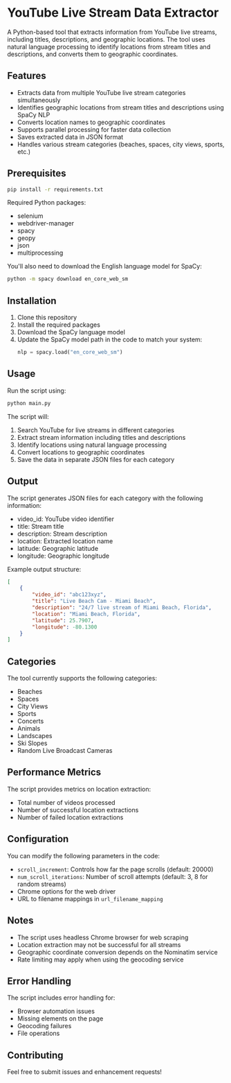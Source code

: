 # YouTube Live Stream Data Extractor

A Python-based tool that extracts information from YouTube live streams, including titles, descriptions, and geographic locations. The tool uses natural language processing to identify locations from stream titles and descriptions, and converts them to geographic coordinates.

## Features

- Extracts data from multiple YouTube live stream categories simultaneously
- Identifies geographic locations from stream titles and descriptions using SpaCy NLP
- Converts location names to geographic coordinates
- Supports parallel processing for faster data collection
- Saves extracted data in JSON format
- Handles various stream categories (beaches, spaces, city views, sports, etc.)

## Prerequisites

```bash
pip install -r requirements.txt
```

Required Python packages:
- selenium
- webdriver-manager
- spacy
- geopy
- json
- multiprocessing

You'll also need to download the English language model for SpaCy:
```bash
python -m spacy download en_core_web_sm
```

## Installation

1. Clone this repository
2. Install the required packages
3. Download the SpaCy language model
4. Update the SpaCy model path in the code to match your system:
   ```python
   nlp = spacy.load("en_core_web_sm")
   ```

## Usage

Run the script using:
```bash
python main.py
```

The script will:
1. Search YouTube for live streams in different categories
2. Extract stream information including titles and descriptions
3. Identify locations using natural language processing
4. Convert locations to geographic coordinates
5. Save the data in separate JSON files for each category

## Output

The script generates JSON files for each category with the following information:
- video_id: YouTube video identifier
- title: Stream title
- description: Stream description
- location: Extracted location name
- latitude: Geographic latitude
- longitude: Geographic longitude

Example output structure:
```json
[
    {
        "video_id": "abc123xyz",
        "title": "Live Beach Cam - Miami Beach",
        "description": "24/7 live stream of Miami Beach, Florida",
        "location": "Miami Beach, Florida",
        "latitude": 25.7907,
        "longitude": -80.1300
    }
]
```

## Categories

The tool currently supports the following categories:
- Beaches
- Spaces
- City Views
- Sports
- Concerts
- Animals
- Landscapes
- Ski Slopes
- Random Live Broadcast Cameras

## Performance Metrics

The script provides metrics on location extraction:
- Total number of videos processed
- Number of successful location extractions
- Number of failed location extractions

## Configuration

You can modify the following parameters in the code:
- `scroll_increment`: Controls how far the page scrolls (default: 20000)
- `num_scroll_iterations`: Number of scroll attempts (default: 3, 8 for random streams)
- Chrome options for the web driver
- URL to filename mappings in `url_filename_mapping`

## Notes

- The script uses headless Chrome browser for web scraping
- Location extraction may not be successful for all streams
- Geographic coordinate conversion depends on the Nominatim service
- Rate limiting may apply when using the geocoding service

## Error Handling

The script includes error handling for:
- Browser automation issues
- Missing elements on the page
- Geocoding failures
- File operations

## Contributing

Feel free to submit issues and enhancement requests!

